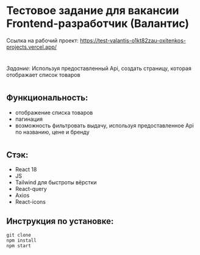 # Тестовое задание для вакансии Frontend-разработчик (Валантис)

Ссылка на рабочий проект: https://test-valantis-o1kt82zau-oxitenkos-projects.vercel.app/
#

_Задание_: Используя предоставленный Api, создать страницу, которая отображает список товаров

#

## Функциональность:
- отображение списка товаров
- пагинация 
- возможность фильтровать выдачу, используя предоставленное Api по названию, цене и бренду

#

## Стэк:

- React 18
- JS 
- Tailwind для быстроты вёрстки
- React-query
- Axios
- React-icons 

## Инструкция по установке:

```
git clone
npm install
npm start